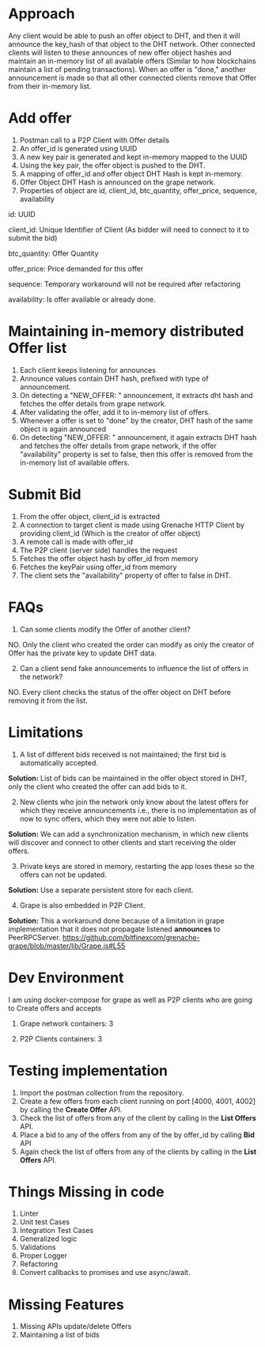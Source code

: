 
# Approach



Any client would be able to push an offer object to DHT, and then it will announce the key_hash of that object to the DHT network. Other connected clients will listen to these announces of new offer object hashes and maintain an in-memory list of all available offers (Similar to how blockchains maintain a list of pending transactions). When an offer is "done," another announcement is made so that all other connected clients remove that Offer from their in-memory list.



# Add offer

1.  Postman call to a P2P Client with Offer details
2.  An offer_id is generated using UUID
3.  A new key pair is generated and kept in-memory mapped to the UUID
4.  Using the key pair, the offer object is pushed to the DHT.
5.  A mapping of offer_id and offer object DHT Hash is kept in-memory.
6.  Offer Object DHT Hash is announced on the grape network.
7.  Properties of object are id, client_id, btc_quantity, offer_price, sequence, availability

id: UUID

client_id: Unique Identifier of Client (As bidder will need to connect to it to submit the bid)

btc_quantity: Offer Quantity

offer_price: Price demanded for this offer

sequence: Temporary workaround will not be required after refactoring

availability: Is offer available or already done.



# Maintaining in-memory distributed Offer list

1.  Each client keeps listening for announces
2.  Announce values contain DHT hash, prefixed with type of announcement.
3.  On detecting a "NEW_OFFER: <dht hash>" announcement, it extracts dht hash and fetches the offer details from grape network.
4.  After validating the offer, add it to in-memory list of offers.
5.  Whenever a offer is set to "done" by the creator, DHT hash of the same object is again announced
6.  On detecting "NEW_OFFER: <dht hash>" announcement, it again extracts DHT hash and fetches the offer details from grape network, if the offer "availability" property is set to false, then this offer is removed from the in-memory list of available offers.



# Submit Bid

1.  From the offer object, client_id is extracted
2.  A connection to target client is made using Grenache HTTP Client by providing client_id (Which is the creator of offer object)
3.  A remote call is made with offer_id
4.  The P2P client (server side) handles the request
5.  Fetches the offer object hash by offer_id from memory
6.  Fetches the keyPair using offer_id from memory
7.  The client sets the "availability" property of offer to false in DHT.



# FAQs

1. Can some clients modify the Offer of another client?

NO. Only the client who created the order can modify as only the creator of Offer has the private key to update DHT data.

2. Can a client send fake announcements to influence the list of offers in the network?

NO. Every client checks the status of the offer object on DHT before removing it from the list.



# Limitations

1. A list of different bids received is not maintained; the first bid is automatically accepted.

**Solution:** List of bids can be maintained in the offer object stored in DHT, only the client who created the offer can add bids to it.



2. New clients who join the network only know about the latest offers for which they receive announcements i.e., there is no implementation as of now to sync offers, which they were not able to listen.

**Solution:** We can add a synchronization mechanism, in which new clients will discover and connect to other clients and start receiving the older offers.



3. Private keys are stored in memory, restarting the app loses these so the offers can not be updated.

**Solution:** Use a separate persistent store for each client.



4. Grape is also embedded in P2P Client.

**Solution:** This a workaround done because of a limitation in grape implementation that it does not propagate listened **announces** to PeerRPCServer. https://github.com/bitfinexcom/grenache-grape/blob/master/lib/Grape.js#L55



# Dev Environment

I am using docker-compose for grape as well as P2P clients who are going to Create offers and accepts



1. Grape network containers: 3

2. P2P Clients containers: 3



# Testing implementation

1.  Import the postman collection from the repository.
2.  Create a few offers from each client running on port [4000, 4001, 4002] by calling the **Create Offer** API.
3.  Check the list of offers from any of the client by calling in the **List Offers** API.
4.  Place a bid to any of the offers from any of the by offer_id by calling **Bid** API
5.  Again check the list of offers from any of the clients by calling in the **List Offers** API.



# Things Missing in code

1.  Linter
2.  Unit test Cases
3.  Integration Test Cases
4.  Generalized logic
5.  Validations
6.  Proper Logger
7.  Refactoring
8.  Convert callbacks to promises and use async/await.



# Missing Features

1.  Missing APIs update/delete Offers
2.  Maintaining a list of bids
